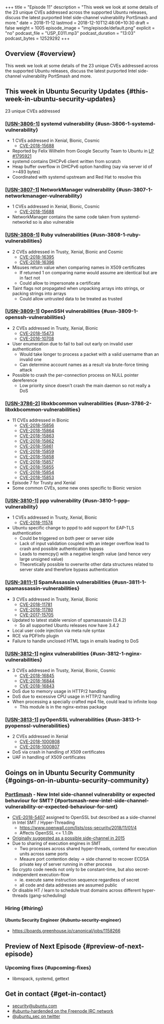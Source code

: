 +++
title = "Episode 11"
description = "This week we look at some details of the 23 unique CVEs addressed across the supported Ubuntu releases, discuss the latest purported Intel side-channel vulnerability PortSmash and more."
date = 2018-11-12
lastmod = 2018-12-10T12:48:06+10:30
draft = false
weight = 1005
episode_image = "img/episode/default.png"
explicit = "no"
podcast_file = "USP_E011.mp3"
podcast_duration = "13:03"
podcast_bytes = 12529292
+++

## Overview {#overview}

This week we look at some details of the 23 unique CVEs addressed across the supported Ubuntu releases, discuss the latest purported Intel side-channel vulnerability PortSmash and more.


## This week in Ubuntu Security Updates {#this-week-in-ubuntu-security-updates}

23 unique CVEs addressed


### [[USN-3806-1](https://usn.ubuntu.com/3806-1/)] systemd vulnerability {#usn-3806-1-systemd-vulnerability}

-   1 CVEs addressed in Xenial, Bionic, Cosmic
    -   [CVE-2018-15688](https://people.canonical.com/~ubuntu-security/cve/CVE-2018-15688)
-   Reported by Felix Wilhelm from Google Security Team to Ubuntu in [LP #1795921](https://bugs.launchpad.net/ubuntu/+source/systemd/+bug/1795921)
-   systemd contains DHCPv6 client written from scratch
-   Heap buffer overflow in DHCPv6 option handling (say via server id of >=493 bytes)
-   Coordinated with systemd upstream and Red Hat to resolve this


### [[USN-3807-1](https://usn.ubuntu.com/3807-1/)] NetworkManager vulnerability {#usn-3807-1-networkmanager-vulnerability}

-   1 CVEs addressed in Xenial, Bionic, Cosmic
    -   [CVE-2018-15688](https://people.canonical.com/~ubuntu-security/cve/CVE-2018-15688)
-   NetworkManager contains the same code taken from systemd-networkd so is also vulnerable


### [[USN-3808-1](https://usn.ubuntu.com/3808-1/)] Ruby vulnerabilities {#usn-3808-1-ruby-vulnerabilities}

-   2 CVEs addressed in Trusty, Xenial, Bionic and Cosmic
    -   [CVE-2018-16395](https://people.canonical.com/~ubuntu-security/cve/CVE-2018-16395)
    -   [CVE-2018-16396](https://people.canonical.com/~ubuntu-security/cve/CVE-2018-16396)
-   Misuses return value when comparing names in X509 certificates
    -   If returned 1 on comparing name would assume are identical but are in fact not
    -   Could allow to impersonate a certificate
-   Taint flags not propagated when unpacking arrays into strings, or packing strings into arrays
    -   Could allow untrusted data to be treated as trusted


### [[USN-3809-1](https://usn.ubuntu.com/3809-1/)] OpenSSH vulnerabilities {#usn-3809-1-openssh-vulnerabilities}

-   2 CVEs addressed in Trusty, Xenial, Bionic
    -   [CVE-2018-15473](https://people.canonical.com/~ubuntu-security/cve/CVE-2018-15473)
    -   [CVE-2016-10708](https://people.canonical.com/~ubuntu-security/cve/CVE-2016-10708)
-   User enumeration due to fail to bail out early on invalid user authentication
    -   Would take longer to process a packet with a valid username than an invalid one
    -   Can determine account names as a result via brute-force timing attack
-   Possible to crash the per-connection process on NULL pointer dereference
    -   Low priority since doesn't crash the main daemon so not really a DoS


### [[USN-3786-2](https://usn.ubuntu.com/3786-2/)] libxkbcommon vulnerabilities {#usn-3786-2-libxkbcommon-vulnerabilities}

-   11 CVEs addressed in Bionic
    -   [CVE-2018-15856](https://people.canonical.com/~ubuntu-security/cve/CVE-2018-15856)
    -   [CVE-2018-15864](https://people.canonical.com/~ubuntu-security/cve/CVE-2018-15864)
    -   [CVE-2018-15863](https://people.canonical.com/~ubuntu-security/cve/CVE-2018-15863)
    -   [CVE-2018-15862](https://people.canonical.com/~ubuntu-security/cve/CVE-2018-15862)
    -   [CVE-2018-15861](https://people.canonical.com/~ubuntu-security/cve/CVE-2018-15861)
    -   [CVE-2018-15859](https://people.canonical.com/~ubuntu-security/cve/CVE-2018-15859)
    -   [CVE-2018-15858](https://people.canonical.com/~ubuntu-security/cve/CVE-2018-15858)
    -   [CVE-2018-15857](https://people.canonical.com/~ubuntu-security/cve/CVE-2018-15857)
    -   [CVE-2018-15855](https://people.canonical.com/~ubuntu-security/cve/CVE-2018-15855)
    -   [CVE-2018-15854](https://people.canonical.com/~ubuntu-security/cve/CVE-2018-15854)
    -   [CVE-2018-15853](https://people.canonical.com/~ubuntu-security/cve/CVE-2018-15853)
-   Episode 7 for Trusty and Xenial
-   Some common CVEs, some new ones specific to Bionic version


### [[USN-3810-1](https://usn.ubuntu.com/3810-1/)] ppp vulnerability {#usn-3810-1-ppp-vulnerability}

-   1 CVEs addressed in Trusty, Xenial, Bionic
    -   [CVE-2018-11574](https://people.canonical.com/~ubuntu-security/cve/CVE-2018-11574)
-   Ubuntu specific change to pppd to add support for EAP-TLS authentication
    -   Could be triggered on both peer or server side
    -   Lack of input validation coupled with an integer overflow lead to crash and possible authentication bypass
    -   Leads to memcpy() with a negative length value (and hence very large unsigned value)
    -   Theoretically possible to overwrite other data structures related to server state and therefore bypass authentication


### [[USN-3811-1](https://usn.ubuntu.com/3811-1/)] SpamAssassin vulnerabilities {#usn-3811-1-spamassassin-vulnerabilities}

-   3 CVEs addressed in Trusty, Xenial, Bionic
    -   [CVE-2018-11781](https://people.canonical.com/~ubuntu-security/cve/CVE-2018-11781)
    -   [CVE-2018-11780](https://people.canonical.com/~ubuntu-security/cve/CVE-2018-11780)
    -   [CVE-2017-15705](https://people.canonical.com/~ubuntu-security/cve/CVE-2017-15705)
-   Updated to latest stable version of spamassassin (3.4.2)
    -   So all supported Ubuntu releases now have 3.4.2
-   Local user code injection via meta rule syntax
-   RCE via PDFInfo plugin
-   Failure to handle unclosed HTML tags in emails leading to DoS


### [[USN-3812-1](https://usn.ubuntu.com/3812-1/)] nginx vulnerabilities {#usn-3812-1-nginx-vulnerabilities}

-   3 CVEs addressed in Trusty, Xenial, Bionic, Cosmic
    -   [CVE-2018-16845](https://people.canonical.com/~ubuntu-security/cve/CVE-2018-16845)
    -   [CVE-2018-16844](https://people.canonical.com/~ubuntu-security/cve/CVE-2018-16844)
    -   [CVE-2018-16843](https://people.canonical.com/~ubuntu-security/cve/CVE-2018-16843)
-   DoS due to memory usage in HTTP/2 handling
-   DoS due to excessive CPU usage in HTTP/2 handling
-   When processing a specially crafted mp4 file, could lead to infinite loop
    -   This module is in the nginx-extras package


### [[USN-3813-1](https://usn.ubuntu.com/3813-1/)] pyOpenSSL vulnerabilities {#usn-3813-1-pyopenssl-vulnerabilities}

-   2 CVEs addressed in Xenial
    -   [CVE-2018-1000808](https://people.canonical.com/~ubuntu-security/cve/CVE-2018-1000808)
    -   [CVE-2018-1000807](https://people.canonical.com/~ubuntu-security/cve/CVE-2018-1000807)
-   DoS via crash in handling of X509 certificates
-   UAF in handling of X509 certificates


## Goings on in Ubuntu Security Community {#goings-on-in-ubuntu-security-community}


### [PortSmash](https://eprint.iacr.org/2018/1060) - New Intel side-channel vulnerability or expected behaviour for SMT? {#portsmash-new-intel-side-channel-vulnerability-or-expected-behaviour-for-smt}

-   [CVE-2018-5407](https://people.canonical.com/~ubuntu-security/cve/2018/CVE-2018-5407.html) assigned to OpenSSL but described as a side-channel in Intel SMT / Hyper-Threading
    -   <https://www.openwall.com/lists/oss-security/2018/11/01/4>
    -   Affects OpenSSL <= 1.1.0h
-   [Originally suggested as a possible side-channel in 2015](https://www.openwall.com/lists/oss-security/2015/08/12/8)
-   Due to sharing of execution engines in SMT
    -   Two processes across shared hyper-threads, contend for execution units across same ports
    -   Meaure port contention delay -> side channel to recover ECDSA private key of server running in other process
-   So crypto code needs not only to be constant-time, but also secret-independent execution-flow
    -   ie. execute same instruction sequence regardless of secret
    -   all code and data addresses are assumed public
-   Or disable HT / learn to schedule trust domains across different hyper-threads (gang-scheduling)


### Hiring {#hiring}


#### Ubuntu Security Engineer {#ubuntu-security-engineer}

-   <https://boards.greenhouse.io/canonical/jobs/1158266>


## Preview of Next Episode {#preview-of-next-episode}


### Upcoming fixes {#upcoming-fixes}

-   libmspack, systemd, gettext


## Get in contact {#get-in-contact}

-   [security@ubuntu.com](mailto:security@ubuntu.com)
-   [#ubuntu-hardended on the Freenode IRC network](http://webchat.freenode.net?channels=%2523ubuntu-hardened&uio=d4)
-   [@ubuntu\_sec on twitter](https://twitter.com/ubuntu%5Fsec)